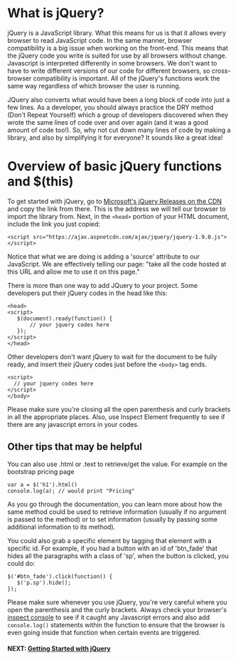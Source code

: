 # What is jQuery?
jQuery is a JavaScript library. What this means for us is that it allows every browser to read JavaScript code. In the same manner, browser compatibility is a big issue when working on the front-end. This means that the jQuery code you write is suited for use by all browsers without change. Javascript is interpreted differently in some browsers. We don't want to have to write different versions of our code for different browsers, so cross-browser compatibility is important. All of the jQuery's functions work the same way regardless of which browser the user is running.

JQuery also converts what would have been a long block of code into just a few lines. As a developer, you should always practice the DRY method (Don't Repeat Yourself) which a group of developers discovered when they wrote the same lines of code over and over again (and it was a good amount of code too!). So, why not cut down many lines of code by making a library, and also by simplifying it for everyone? It sounds like a great idea!

# Overview of basic jQuery functions and $(this)

To get started with jQuery, go to [Microsoft's jQuery Releases on the CDN](https://docs.microsoft.com/en-us/aspnet/ajax/cdn/overview#jQuery_Releases_on_the_CDN_0) and copy the link from there. This is the address we will tell our browser to import the library from. Next, in the `<head>` portion of your HTML document, include the link you just copied:

```<script src="https://ajax.aspnetcdn.com/ajax/jquery/jquery-1.9.0.js"></script>```

Notice that what we are doing is adding a 'source' attribute to our JavaScript. We are effectively telling our page: "take all the code hosted at this URL and allow me to use it on this page."

There is more than one way to add JQuery to your project. Some developers put their jQuery codes in the head like this:
```
<head>
<script>
   $(document).ready(function() {
       // your jquery codes here
   });
</script>
</head>
```
Other developers don't want jQuery to wait for the document to be fully ready, and insert their jQuery codes just before the ```<body>``` tag ends.
```
<script>
  // your jquery codes here
</script>
</body>
```
Please make sure you're closing all the open parenthesis and curly brackets in all the appropriate places. Also, use Inspect Element frequently to see if there are any javascript errors in your codes.

## Other tips that may be helpful

You can also use .html or .text to retrieve/get the value.  For example on the bootstrap pricing page

```
var a = $('h1').html()
console.log(a); // would print "Pricing"
```

As you go through the documentation, you can learn more about how the same method could be used to retrieve information (usually if no argument is passed to the method) or to set information (usually by passing some additional information to its method).

You could also grab a specific element by tagging that element with a specific id.  For example, if you had a button with an id of 'btn_fade' that hides all the paragraphs with a class of 'sp', when the button is clicked, you could do:

```
$('#btn_fade').click(function() {
   $('p.sp').hide();
});
```

Please make sure whenever you use jQuery, you're very careful where you open the parenthesis and the curly brackets. Always check your browser's [inspect console](https://docs.microsoft.com/en-us/microsoft-edge/devtools-guide/console) to see if it caught any Javascript errors and also add `console.log()` statements within the function to ensure that the browser is even going inside that function when certain events are triggered.

#### NEXT: [Getting Started with jQuery](./getting_started_jquery.md)
